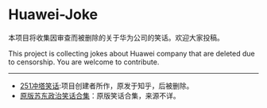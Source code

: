 # Huawei-Joke
本项目将收集因审查而被删除的关于华为公司的笑话。欢迎大家投稿。

This project is collecting jokes about Huawei company that are deleted due to censorship. You are welcome to contribute.

------

- [251冲塔笑话](https://github.com/HuaweiJoke/Huawei-Joke/blob/master/251%E5%86%B2%E5%A1%94%E7%AC%91%E8%AF%9D.md):项目创建者所作，原发于知乎，后被删除。
- [原版苏东政治笑话合集](https://github.com/HuaweiJoke/Huawei-Joke/blob/master/%E5%8E%9F%E7%89%88%E8%8B%8F%E4%B8%9C%E6%94%BF%E6%B2%BB%E7%AC%91%E8%AF%9D%E5%90%88%E9%9B%86.txt)：原版笑话合集，来源不详。
